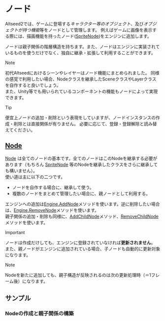 
# ノード

Altseed2では、ゲームに登場する*キャラクター等のオブジェクト*、及び*オブジェクトが持つ機能*等をノードとして管理します。
例えばゲームに画像を表示する際には、描画機能を持ったノード([SpriteNode](xref:Altseed2.SpriteNode))をエンジンに追加します。

ノードは親子関係の階層構造を持ちます。また、ノードはエンジンに実装されているものを使うだけでなく、独自に継承・拡張して利用することができます。

> [!NOTE]
> 初代Altseedにおけるシーンやレイヤーはノード機能にまとめられました。
> 同様の感覚で利用したい場合、Nodeクラスを継承したSceneクラスやLayerクラスを自作すると良いでしょう。  
> また、Unity等でも用いられているコンポーネントの機能もノードによって実現できます。

> [!TIP]
> 便宜上ノードの追加・削除という表現をしていますが、ノードインスタンスの作成・削除とは直接関係が有りません。
> 必要に応じて、登録・登録解除と読み替えてください。

## [Node](xref:Altseed2.Node)

[Node](xref:Altseed2.Node) は全てのノードの基本です。全てのノードはこのNodeを継承する必要があります（もちろん [SpriteNode](xref:Altseed2.SpriteNode) 等のNodeを継承したクラスをさらに継承しても構いません）。  
使い道は主に以下の二つです。

- ノードを自作する場合に、継承して使う。
- 複数のノードをまとめて管理したい場合に、親ノードとして利用する。

エンジンへの追加は[Engine.AddNode](xref:Altseed2.Engine.AddNode(Altseed2.Node))メソッドを使います。逆に削除したい場合は、[Engine.RemoveNode](xref:Altseed2.Engine.RemoveNode(Altseed2.Node))メソッドを使います。  
親子関係の追加・削除も同様に、[AddChildNode](xref:Altseed2.Node.AddChildNode(Altseed2.Node))メソッド、[RemoveChildNode](xref:Altseed2.Node.RemoveChildNode(Altseed2.Node))メソッドを使います。

> [!IMPORTANT]
> ノードは作成だけしても、エンジンに登録されていなければ**更新されません**。  
> また、親ノードがエンジンに追加されている場合、子ノードも自動的に更新対象になります。

> [!NOTE]
> Nodeを新たに追加しても、親子構造が反映されるのは次の更新処理時（＝1フレーム後）になります。



## サンプル

### Nodeの作成と親子関係の構築

<!-- [!code-csharp[Main](../../Src/Samples/CreatingNode.cs)] -->